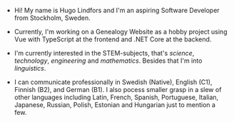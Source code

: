 - Hi! My name is Hugo Lindfors and I'm an aspiring Software Developer from Stockholm, Sweden.

- Currently, I'm working on a Genealogy Website as a hobby project using Vue with TypeScript at the frontend and .NET Core at the backend.

- I'm currently interested in the STEM-subjects, that's *science*, *technology*, *engineering* and *mathematics*. Besides that I'm into *linguistics*.

- I can communicate professionally in Swedish (Native), English (C1), Finnish (B2), and German (B1). I also pocess smaller grasp in a slew of other languages including Latin, French, Spanish, Portuguese, Italian, Japanese, Russian, Polish, Estonian and Hungarian just to mention a few.
